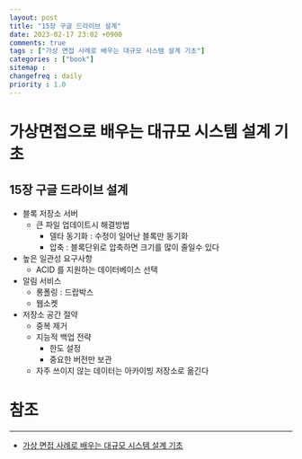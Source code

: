 ```yaml
---
layout: post
title: "15장 구글 드라이브 설계"
date: 2023-02-17 23:02 +0900
comments: true
tags : ["가상 면접 사례로 배우는 대규모 시스템 설계 기초"]
categories : ["book"]
sitemap :
changefreq : daily
priority : 1.0
---
```


# 가상면접으로 배우는 대규모 시스템 설계 기초
## 15장 구글 드라이브 설계

* 블록 저장소 서버
  * 큰 파일 업데이트시 해결방법
    * 델타 동기화 : 수정이 일어난 블록만 동기화
    * 압축 : 블록단위로 압축하면 크기를 많이 줄일수 있다
* 높은 일관성 요구사항
  * ACID 를 지원하는 데이터베이스 선택
* 알림 서비스
  * 롱폴링 : 드랍박스
  * 웹소켓
* 저장소 공간 절약
  * 중복 제거
  * 지능적 백업 전략
    * 한도 설정
    * 중요한 버전만 보관
  * 자주 쓰이지 않는 데이터는 아카이빙 저장소로 옮긴다

# 참조

-----
* [가상 면접 사례로 배우는 대규모 시스템 설계 기초](http://www.yes24.com/Product/Goods/102819435)
